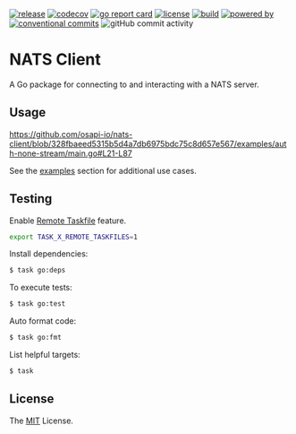 [![release](https://img.shields.io/github/release/osapi-io/nats-client.svg?style=for-the-badge)](https://github.com/osapi-io/nats-client/releases/latest)
[![codecov](https://img.shields.io/codecov/c/github/osapi-io/nats-client?token=8RICN0QCTT&style=for-the-badge)](https://codecov.io/gh/osapi-io/nats-cllient)
[![go report card](https://goreportcard.com/badge/github.com/osapi-io/nats-client?style=for-the-badge)](https://goreportcard.com/report/github.com/osapi-io/nats-client)
[![license](https://img.shields.io/badge/license-MIT-brightgreen.svg?style=for-the-badge)](LICENSE)
[![build](https://img.shields.io/github/actions/workflow/status/osapi-io/nats-client/go.yml?style=for-the-badge)](https://github.com/osapi-io/nats-client/actions/workflows/go.yml)
[![powered by](https://img.shields.io/badge/powered%20by-goreleaser-green.svg?style=for-the-badge)](https://github.com/goreleaser)
[![conventional commits](https://img.shields.io/badge/Conventional%20Commits-1.0.0-yellow.svg?style=for-the-badge)](https://conventionalcommits.org)
![gitHub commit activity](https://img.shields.io/github/commit-activity/m/osapi-io/nats-client?style=for-the-badge)

# NATS Client

A Go package for connecting to and interacting with a NATS server.

## Usage

https://github.com/osapi-io/nats-client/blob/328fbaeed5315b5d4a7db6975bdc75c8d657e567/examples/auth-none-stream/main.go#L21-L87

See the [examples][] section for additional use cases.

## Testing

Enable [Remote Taskfile][] feature.

```bash
export TASK_X_REMOTE_TASKFILES=1
```

Install dependencies:

```bash
$ task go:deps
```

To execute tests:

```bash
$ task go:test
```

Auto format code:

```bash
$ task go:fmt
```

List helpful targets:

```bash
$ task
```

## License

The [MIT][] License.

[examples]: examples/
[Remote Taskfile]: https://taskfile.dev/experiments/remote-taskfiles/
[MIT]: LICENSE
